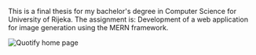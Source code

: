 This is a final thesis for my bachelor's degree in Computer Science for University of Rijeka. The assignment is: Development of a web application for image generation using the MERN framework.

![Quotify home page](https://imgur.com/XZi6Rsq.png)
